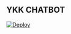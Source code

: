 ## YKK CHATBOT 
 
[![Deploy](https://www.herokucdn.com/deploy/button.svg)](https://heroku.com/deploy?template=https://github.com/Archsteam/Ai-bot)
